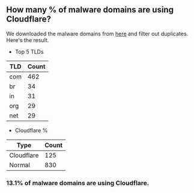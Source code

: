 ## How many % of malware domains are using Cloudflare?


We downloaded the malware domains from [here](https://urlhaus.abuse.ch) and filter out duplicates.
Here's the result.


[//]: # (start replacement)


- Top 5 TLDs

| TLD | Count |
| --- | --- |
| com | 462 |
| br | 34 |
| in | 31 |
| org | 29 |
| net | 29 |


- Cloudflare %

| Type | Count |
| --- | --- |
| Cloudflare | 125 |
| Normal | 830 |


### 13.1% of malware domains are using Cloudflare.